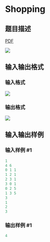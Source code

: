 # Shopping

## 题目描述

[problemUrl]: https://uva.onlinejudge.org/index.php?option=com_onlinejudge&Itemid=8&category=226&page=show_problem&problem=2913

[PDF](https://uva.onlinejudge.org/external/118/p11813.pdf)

![](https://cdn.luogu.com.cn/upload/vjudge_pic/UVA11813/9ffcecd6f9a7076db2c0f7294d24336bf755a5c7.png)

## 输入输出格式

### 输入格式

![](https://cdn.luogu.com.cn/upload/vjudge_pic/UVA11813/d809793d5e212d9ad487005f378fcd1e291ba99e.png)

### 输出格式

![](https://cdn.luogu.com.cn/upload/vjudge_pic/UVA11813/f83462431ef3f911792d70f16fb2c14edd1fb909.png)

## 输入输出样例

### 输入样例 #1

```cpp
1
4 6
0 1 1
1 2 1
2 3 1
3 0 1
0 2 5
1 3 5
3
1
2
3
```


### 输出样例 #1

```cpp
4
```


